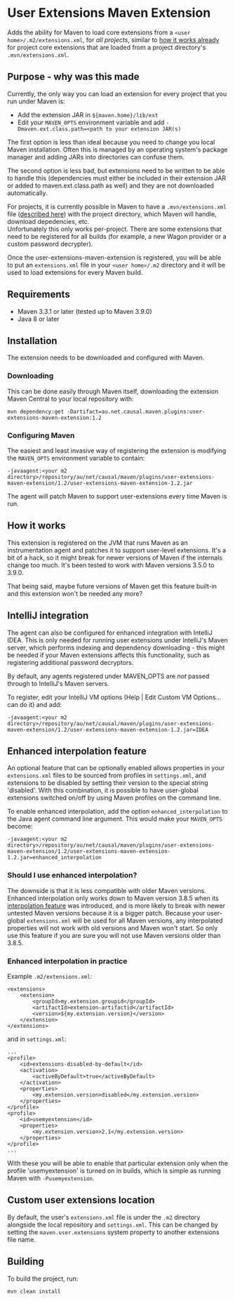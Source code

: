 # User Extensions Maven Extension

Adds the ability for Maven to load core extensions from a `<user home>/.m2/extensions.xml`,
for _all projects_, similar to [how it works already](https://maven.apache.org/guides/mini/guide-using-extensions.html) 
for project core extensions that are loaded from a project directory's `.mvn/extensions.xml`.

## Purpose - why was this made

Currently, the only way you can load an extension for every project that you run under Maven is:

- Add the extension JAR in `${maven.home}/lib/ext`
- Edit your `MAVEN_OPTS` environment variable and add `-Dmaven.ext.class.path=<path to your extension JAR(s)`

The first option is less than ideal because you need to change you local Maven installation.
Often this is managed by an operating system's package manager and adding JARs into directories
can confuse them.

The second option is less bad, but extensions need to be written to be able
to handle this (dependencies must either be included in their extension JAR or added to maven.ext.class.path as well)
and they are not downloaded automatically.

For projects, it is currently possible in Maven to have a `.mvn/extensions.xml` file 
([described here](https://maven.apache.org/configure.html#mvn-extensions-xml-file)) with 
the project directory, which Maven will handle, download depedencies, etc.  
Unfortunately this only works per-project.  There are some extensions that need to be 
registered for all builds (for example, a new Wagon provider or a custom password decrypter).

Once the user-extensions-maven-extension is registered, you will be able to put an `extensions.xml` file in your
`<user home>/.m2` directory and it will be used to load extensions for every Maven build.

## Requirements

- Maven 3.3.1 or later (tested up to Maven 3.9.0)
- Java 8 or later

## Installation

The extension needs to be downloaded and configured with Maven.

### Downloading

This can be done easily through Maven itself, downloading the extension Maven Central to your
local repository with:

```
mvn dependency:get -Dartifact=au.net.causal.maven.plugins:user-extensions-maven-extension:1.2
```

### Configuring Maven

The easiest and least invasive way of registering the extension is modifying the `MAVEN_OPTS`
environment variable to contain:

```
-javaagent:<your m2 directory>/repository/au/net/causal/maven/plugins/user-extensions-maven-extension/1.2/user-extensions-maven-extension-1.2.jar
```

The agent will patch Maven to support user-extensions every time Maven is run.

## How it works

This extension is registered on the JVM that runs Maven as an instrumentation agent and patches it to support
user-level extensions.  It's a bit of a hack, so it might break for newer versions of Maven
if the internals change too much.   It's been tested to work with Maven versions 3.5.0 to 3.9.0.

That being said, maybe future versions of Maven get this feature built-in and this extension won't be needed any more?

## IntelliJ integration

The agent can also be configured for enhanced integration with IntelliJ IDEA.  This is only
needed for running user extensions under IntelliJ's Maven server, which performs indexing
and dependency downloading - this might be needed if your Maven extensions affects this
functionality, such as registering additional password decryptors.

By default, any agents registered under MAVEN_OPTS are _not_ passed through to IntelliJ's 
Maven servers.

To register, edit your IntelliJ VM options (Help | Edit Custom VM Options... can do it)
and add:

```
-javaagent:<your m2 directory>/repository/au/net/causal/maven/plugins/user-extensions-maven-extension/1.2/user-extensions-maven-extension-1.2.jar=IDEA
```

## Enhanced interpolation feature

An optional feature that can be optionally enabled allows properties in your `extensions.xml`
files to be sourced from profiles in `settings.xml`, and extensions to be disabled by
setting their version to the special string 'disabled'.  With this combination, it is possible
to have user-global extensions switched on/off by using Maven profiles on the command line.

To enable enhanced interpolation, add the option `enhanced_interpolation` to the Java agent
command line argument.  This would make your `MAVEN_OPTS` become:

```
-javaagent:<your m2 directory>/repository/au/net/causal/maven/plugins/user-extensions-maven-extension/1.2/user-extensions-maven-extension-1.2.jar=enhanced_interpolation
```

### Should I use enhanced interpolation?

The downside is that it is less compatible with older Maven versions.  Enhanced interpolation
only works down to Maven version 3.8.5 when its 
[interpolation feature](https://issues.apache.org/jira/browse/MNG-7395) 
was introduced, and is more likely to break with newer untested Maven versions because it 
is a bigger patch.  Because your user-global `extensions.xml` will be used for all Maven 
versions, any interpolated properties will not work with old versions and Maven won't start.
So only use this feature if you are sure you will not use Maven versions older than 3.8.5.

### Enhanced interpolation in practice

Example `.m2/extensions.xml`:

```
<extensions>
    <extension>
        <groupId>my.extension.groupid</groupId>
        <artifactId>extension-artifactid</artifactId>
        <version>${my.extension.version}</version>
    </extension>
</extensions>

```

and in `settings.xml`:

```
...
<profile>
    <id>extensions-disabled-by-default</id>
    <activation>
        <activeByDefault>true</activeByDefault>
    </activation>
    <properties>
        <my.extension.version>disabled</my.extension.version>
    </properties>
</profile>
<profile>
    <id>usemyextension</id>
    <properties>
        <my.extension.version>2.1</my.extension.version>
    </properties>
</profile>
...
```

With these you will be able to enable that particular extension only when the 
profile 'usemyextension' is turned on in builds, which is simple as running 
Maven with `-Pusemyextension`.


## Custom user extensions location

By default, the user's `extensions.xml` file is under the `.m2` directory alongside
the local repository and `settings.xml`.  This can be changed by setting the 
`maven.user.extensions` system property to another extensions file name.

## Building

To build the project, run:

```
mvn clean install
```
